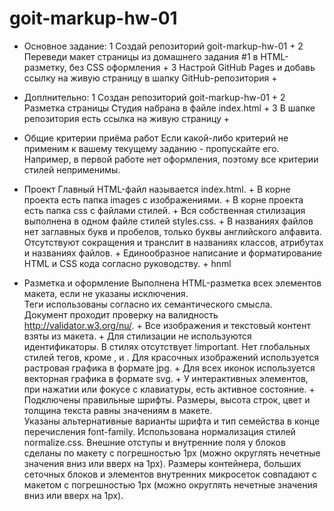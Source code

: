 # goit-markup-hw-01

+ Основное задание:
1 Создай репозиторий goit-markup-hw-01                                                          +
2 Переведи макет страницы из домашнего задания #1 в HTML-разметку, без CSS оформления           + 
3 Настрой GitHub Pages и добавь ссылку на живую страницу в шапку GitHub-репозитория             + 

+ Доплнительно:
1 Создан репозиторий goit-markup-hw-01                                                          +
2 Разметка страницы Студия набрана в файле index.html                                           +
3 В шапке репозитория есть ссылка на живую страницу                                             +


+ Общие критерии приёма работ
Если какой-либо критерий не применим к вашему текущему заданию - пропускайте его. 
Например, в первой работе нет оформления, поэтому все критерии стилей неприменимы.

+ Проект
Главный HTML-файл называется index.html.                                                        +
В корне проекта есть папка images с изображениями.                                              +
В корне проекта есть папка css с файлами стилей.                                                +
Вся собственная стилизация выполнена в одном файле стилей styles.css.                           +
В названиях файлов нет заглавных букв и пробелов, только буквы английского алфавита.            
Отсутствуют сокращения и транслит в названиях классов, атрибутах и названиях файлов.            +
Единообразное написание и форматирование HTML и CSS кода согласно руководству.                  + hnml

+ Разметка и оформление
Выполнена HTML-разметка всех элементов макета, если не указаны исключения.                      
Теги использованы согласно их семантического смысла.                                            
Документ проходит проверку на валидность http://validator.w3.org/nu/.                           +
Все изображения и текстовый контент взяты из макета.                                            +
Для стилизации не используются идентификаторы. 
В стилях отсутствует !important.
Нет глобальных стилей тегов, кроме <html>, <body> и <img>. 
Для красочных изображений используется растровая графика в формате jpg.                         +
Для всех иконок используется векторная графика в формате svg.                                   +
У интерактивных элементов, при нажатии или фокусе с клавиатуры, есть активное состояние.        +
Подключены правильные шрифты. Размеры, высота строк, цвет и толщина текста равны значениям в макете.        
Указаны альтернативные варианты шрифта и тип семейства в конце перечисления font-family.
Использована нормализация стилей normalize.css.
Внешние отступы и внутренние поля у блоков сделаны по макету с погрешностью 1px (можно округлять нечетные значения вниз или вверх на 1px).
Размеры контейнера, больших сеточных блоков и элементов внутренних микросеток совпадают с макетом с погрешностью 1px (можно округлять нечетные значения вниз или вверх на 1px).